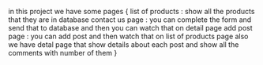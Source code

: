 in this project we have some pages {
list of products : show all the products that they are in database 
contact us page : you can complete the form and send that to database and then you can watch that on detail page
add post page : you can add post and then watch that on list of products page
also we have detal page that show details about each post and show all the comments with number of them
}
